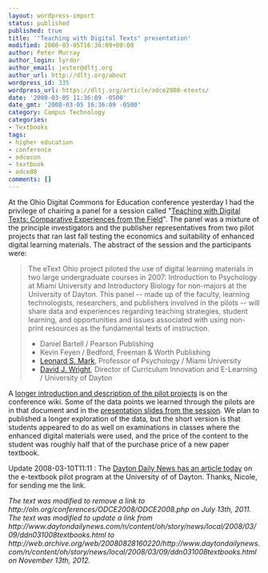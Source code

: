 ```yaml
---
layout: wordpress-import
status: published
published: true
title: '"Teaching with Digital Texts" presentation'
modified: 2008-03-05T16:36:09+00:00
author: Peter Murray
author_login: lyrdor
author_email: jester@dltj.org
author_url: http://dltj.org/about
wordpress_id: 335
wordpress_url: https://dltj.org/article/odce2008-etexts/
date: '2008-03-05 11:36:09 -0500'
date_gmt: '2008-03-05 16:36:09 -0500'
category: Campus Technology
categories:
- Textbooks
tags:
- higher education
- conference
- odcecon
- textbook
- odce08
comments: []
---
```

<p>At the <span class="removed_link" title="http://oln.org/conferences/ODCE2008/ODCE2008.php">Ohio Digital Commons for Education conference</span> yesterday I had the privilege of chairing a panel for a session called "<a href="http://web.archive.org/web/20080723214441/http://wiki.conference.oln.org/page/Teaching+with+Digital+Texts" title="Teaching with Digital Texts - ODCE Conference">Teaching with Digital Texts: Comparative Experiences from the Field</a>".  The panel was a mixture of the principle investigators and the publisher representatives from two pilot projects that ran last fall testing the economics and suitability of enhanced digital learning materials.  The abstract of the session and the participants were:</p>
<blockquote><p>The eText Ohio project piloted the use of digital learning materials in two large undergraduate courses in 2007: Introduction to Psychology at Miami University and Introductory Biology for non-majors at the University of Dayton. This panel -- made up of the faculty, learning technologists, researchers, and publishers involved in the pilots -- will share data and experiences regarding teaching strategies, student learning, and opportunities and issues associated with using non-print resources as the fundamental texts of instruction.</p>
<ul type="square">
<li>Daniel Bartell / Pearson Publishing</li>
<li>Kevin Feyen / Bedford, Freeman &amp; Worth Publishing</li>
<li><a href="http://www.units.muohio.edu/psychology/people/markls.html" title="Dr. Leonard S. Mark -- Dept. of Psychology -- Miami University">Leonard S. Mark</a>, Professor of Psychology / Miami University</li>
<li><a href="http://biology.udayton.edu/content.php?id=28" title="David Wright&#039;s page at the University of Dayton Biology Department">David J. Wright</a>, Director of Curriculum Innovation and E-Learning / University of Dayton</li>
</ul>
</blockquote>
<p>A <a href="http://web.archive.org/web/20081122053858/http://wiki.conference.oln.org/page/Introduction+to+Digital+Text+Pilot" title="Introduction to Digital Text Pilot - ODCE Conference">longer introduction and description of the pilot projects</a> is on the conference wiki.  Some of the data points we learned through the pilots are in that document and in the <a href="/assets/images/2008/03/odce-e-text.pdf" title="Presentation slides from &#039;Teaching with Digital Texts: Comparative Experiences from the Field&#039;">presentation slides from the session</a>.  We plan to published a longer exploration of the data, but the short version is that students appeared to do as well on examinations in classes where the enhanced digital materials were used, and the price of the content to the student was roughly half that of the purchase price of a new paper textbook.</p>
<p>Update 2008-03-10T11:11 : The <a href="http://web.archive.org/web/20080828160220/http://www.daytondailynews.com/n/content/oh/story/news/local/2008/03/09/ddn031008textbooks.html" title="Schools, publishers experiment to cut textbook prices">Dayton Daily News has an article today</a> on the e-textbook pilot program at the University of of Dayton.  Thanks, Nicole, for sending me the link.</p>
<p style="padding:0;margin:0;font-style:italic;" class="removed_link">The text was modified to remove a link to http://oln.org/conferences/ODCE2008/ODCE2008.php on July 13th, 2011.</p>
<p style="padding:0;margin:0;font-style:italic;">The text was modified to update a link from http://www.daytondailynews.com/n/content/oh/story/news/local/2008/03/09/ddn031008textbooks.html to http://web.archive.org/web/20080828160220/http://www.daytondailynews.com/n/content/oh/story/news/local/2008/03/09/ddn031008textbooks.html on November 13th, 2012.</p>
